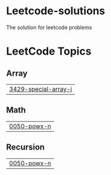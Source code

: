 # Leetcode-solutions
The solution for leetcode problems

<!---LeetCode Topics Start-->
# LeetCode Topics
## Array
|  |
| ------- |
| [3429-special-array-i](https://github.com/SamShibinA/Leetcode-solutions/tree/master/3429-special-array-i) |
## Math
|  |
| ------- |
| [0050-powx-n](https://github.com/SamShibinA/Leetcode-solutions/tree/master/0050-powx-n) |
## Recursion
|  |
| ------- |
| [0050-powx-n](https://github.com/SamShibinA/Leetcode-solutions/tree/master/0050-powx-n) |
<!---LeetCode Topics End-->